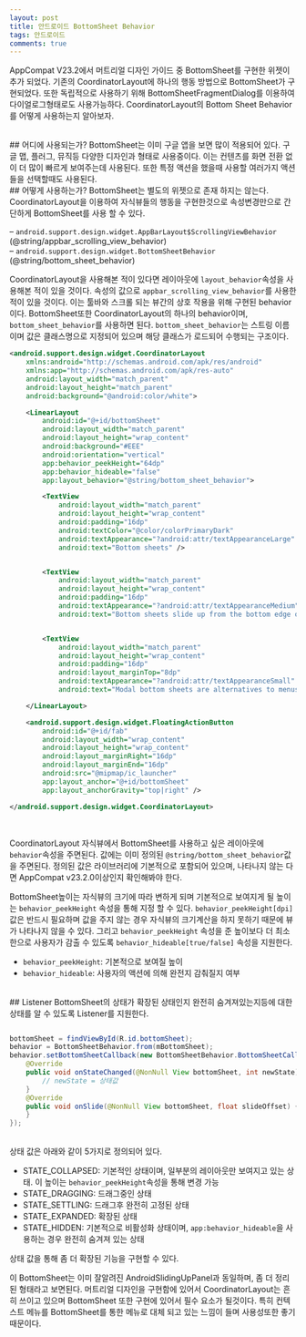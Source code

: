 ```yaml
---
layout: post
title: 안드로이드 BottomSheet Behavior
tags: 안드로이드
comments: true
---
```

AppCompat V23.2에서 머트리얼 디자인 가이드 중 BottomSheet를 구현한  위젯이 추가 되었다. 기존의 CoordinatorLayout에 하나의 행동 방법으로 BottomSheet가 구현되었다. 또한 독립적으로 사용하기 위해 BottomSheetFragmentDialog를 이용하여 다이얼로그형태로도 사용가능하다. CoordinatorLayout의 Bottom Sheet Behavior를 어떻게 사용하는지 알아보자.  

<br>
## 어디에 사용되는가?
BottomSheet는 이미 구글 앱을 보면 많이 적용되어 있다. 구글 맵, 플러그, 뮤직등 다양한 디자인과 형태로 사용중이다. 이는 컨텐츠를 화면 전환 없이 더 많이 빠르게 보여주는데 사용된다. 또한 특정 액션을 했을때 사용할 여러가지 액션들을 선택할때도 사용된다.  

<br>
## 어떻게 사용하는가?
BottomSheet는 별도의 위젯으로 존재 하지는 않는다. CoordinatorLayout을 이용하여 자식뷰들의 행동을 구현한것으로 속성변경만으로 간단하게 BottomSheet를 사용 할 수 있다.  

– `android.support.design.widget.AppBarLayout$ScrollingViewBehavior`  
   (@string/appbar_scrolling_view_behavior)  
– `android.support.design.widget.BottomSheetBehavior`  
   (@string/bottom_sheet_behavior)  

CoordinatorLayout을 사용해본 적이 있다면 레이아웃에 `layout_behavior`속성을 사용해본 적이 있을 것이다. 속성의 값으로 `appbar_scrolling_view_behavior`를 사용한적이 있을 것이다. 이는 툴바와 스크롤 되는 뷰간의 상호 작용을 위해 구현된 behavior이다. BottomSheet또한 CoordinatorLayout의 하나의 behavior이며, `bottom_sheet_behavior`를 사용하면 된다. `bottom_sheet_behavior`는 스트링 이름이며 값은 클래스명으로 지정되어 있으며 해당 클래스가 로드되어 수행되는 구조이다.  


```xml
<android.support.design.widget.CoordinatorLayout
    xmlns:android="http://schemas.android.com/apk/res/android"
    xmlns:app="http://schemas.android.com/apk/res-auto"
    android:layout_width="match_parent"
    android:layout_height="match_parent"
    android:background="@android:color/white">

    <LinearLayout
        android:id="@+id/bottomSheet"
        android:layout_width="match_parent"
        android:layout_height="wrap_content"
        android:background="#EEE"
        android:orientation="vertical"
        app:behavior_peekHeight="64dp"
        app:behavior_hideable="false"
        app:layout_behavior="@string/bottom_sheet_behavior">

        <TextView
            android:layout_width="match_parent"
            android:layout_height="wrap_content"
            android:padding="16dp"
            android:textColor="@color/colorPrimaryDark"
            android:textAppearance="?android:attr/textAppearanceLarge"
            android:text="Bottom sheets" />


        <TextView
            android:layout_width="match_parent"
            android:layout_height="wrap_content"
            android:padding="16dp"
            android:textAppearance="?android:attr/textAppearanceMedium"
            android:text="Bottom sheets slide up from the bottom edge of the screen to reveal additional content."/>


        <TextView
            android:layout_width="match_parent"
            android:layout_height="wrap_content"
            android:padding="16dp"
            android:layout_marginTop="8dp"
            android:textAppearance="?android:attr/textAppearanceSmall"
            android:text="Modal bottom sheets are alternatives to menus, or simple dialogs, and can display deep-linked content from another app. They appear above other UI elements and must be dismissed in order to interact with the underlying content. When a modal bottom sheet slides into the screen, the rest of the screen dims, giving focus to the bottom sheet." />

    </LinearLayout>

    <android.support.design.widget.FloatingActionButton
        android:id="@+id/fab"
        android:layout_width="wrap_content"
        android:layout_height="wrap_content"
        android:layout_marginRight="16dp"
        android:layout_marginEnd="16dp"
        android:src="@mipmap/ic_launcher"
        app:layout_anchor="@+id/bottomSheet"
        app:layout_anchorGravity="top|right" />

</android.support.design.widget.CoordinatorLayout>
```
<br>

CoordinatorLayout 자식뷰에서 BottomSheet를 사용하고 싶은 레이아웃에 `behavior`속성을 주면된다.  값에는 이미 정의된 `@string/bottom_sheet_behavior`값을 주면된다. 정의된 값은 라이브러리에 기본적으로 포함되어 있으며, 나타나지 않는 다면 AppCompat v23.2.0이상인지 확인해봐야 한다.  

BottomSheet높이는 자식뷰의 크기에 따라 변하게 되며 기본적으로 보여지게 될 높이는 `behavior_peekHeight` 속성을 통해 지정 할 수 있다. `behavior_peekHeight[dpi]` 값은 반드시 필요하며 값을 주지 않는 경우 자식뷰의 크기계산을 하지 못하기 때문에 뷰가 나타나지 않을 수 있다. 그리고 `behavior_peekHeight` 속성을 준 높이보다 더 최소한으로 사용자가 감출 수 있도록  `behavior_hideable[true/false]` 속성을 지원한다.  

- `behavior_peekHeight`: 기본적으로 보여질 높이
- `behavior_hideable`: 사용자의 액션에 의해 완전지 감춰질지 여부


<br>
## Listener
BottomSheet의 상태가 확장된 상태인지 완전히 숨겨져있는지등에 대한 상태를 알 수 있도록 Listener를 지원한다.  

```java

bottomSheet = findViewById(R.id.bottomSheet);
behavior = BottomSheetBehavior.from(mBottomSheet);
behavior.setBottomSheetCallback(new BottomSheetBehavior.BottomSheetCallback() {
    @Override
    public void onStateChanged(@NonNull View bottomSheet, int newState) {
        // newState = 상태값
    }
    @Override
    public void onSlide(@NonNull View bottomSheet, float slideOffset) {
    }
});
```

<br>
상태 값은 아래와 같이 5가지로 정의되어 있다.  

- STATE_COLLAPSED: 기본적인 상태이며, 일부분의 레이아웃만 보여지고 있는 상태. 이 높이는 `behavior_peekHeight`속성을 통해 변경 가능
- STATE_DRAGGING: 드래그중인 상태
- STATE_SETTLING: 드래그후 완전히 고정된 상태
- STATE_EXPANDED: 확장된 상태
- STATE_HIDDEN: 기본적으로 비활성화 상태이며, `app:behavior_hideable`을 사용하는 경우 완전히 숨겨져 있는 상태  

상태 값을 통해 좀 더 확장된 기능을 구현할 수 있다.  

이 BottomSheet는 이미 잘알려진 AndroidSlidingUpPanel과 동일하며, 좀 더 정리된 형태라고 보면된다. 머트리얼 디자인을 구현함에 있어서 CoordinatorLayout는 흔히 쓰이고 있으며 BottomSheet 또한 구현에 있어서 필수 요소가 될것이다. 특히 컨텍스트 메뉴를 BottomSheet를 통한 메뉴로 대체 되고 있는 느낌이 들며 사용성또한 좋기때문이다.



